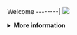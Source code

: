 Welcome
--------|
![](https://media.tenor.com/iVCiM9W7cvYAAAAd/welcome.gif)

<details>
  <summary><b>More information</b></summary>
  
#### ★ Social Accounts ★
<a href="https://www.facebook.com/Denventa.Xayonara.Team.UnlimitedARMY"><img src="https://raw.githubusercontent.com/Dumai-991/Dumai-991/main/Image/images.png" alt="alt text" width="75" height="75"></a>
# ✭ ELITE CRACK
### Multi Brute Force Facebook
  
### • - Made With [ Dapunta AR - And - (XNSCODE Project) ]
### • - Developer : Dvanmeploph [ Ferly Afriliyan ]
```
Author:
- Dapunta Khurayra X
- Muhamad Rizal Fiansyah Id

Terimakasih Kepada :
- Angga Kurniawan - Yayan XD
- Boy Hamzah      - Latip Harkat
- Zacky Tricker   - Sutan Ubay
- Rizky Dev       - Iqbal Dev
- Aap Afandi      - Fallen
- Rizky Leviathan - Hanifan
- Dvanmeploph     - [ Ferly ]
```
### ⇨  Fitur Login
```
[✯] Login Cookies  
[✯] Login Token  
[✯] Cookies/Token Awet  
```
### ⇨  Fitur Crack
```
[✯] Crack Dari Teman, Public, Followers, Likers    
[✯] Crack Default/Manual Pass  
[✯] Crack Metode Api, Mbasic, Free FB  
[✯] Crack With TTL/DOB  
```
### ⇨  Install Script Di Termux
```python
termux-change-repo
rm -rf $HOME/elite
pkg update && pkg upgrade
pkg install python git -y
pkg install python-pip
git clone https://github.com/Dvanmeploph/elite
```
### ⇨  Menjalankan Script
```python
cd elite
git pull
pip3 install -r requirements.txt
python run.py
```
### ⇨  Informasi
```
[!] Bedanya Metode Crack Apaan Ngab? Nih :
✯ ---> API = Pake Metode Lama, Cracknya Cepet Tapi Gampang Kena Spam, Sebab Udah Diupdate Sama Pihak Facebook, Not Recommended
✯ ---> Mbasic = Metode Lama Yang Masih Valid Sampe Sekarang, Cracknya Lumayan Lambat, Tapi Jarang Kena Spam, Makanya Recommended
✯ ---> Free = Seperti Mbasic, Bedanya Ganti Tempat Login Aja, Cracknya Paling Lambat, Gak Kena Spam, Kemungkinan Dapet OK
```
### ⇨  Screenshot
![Elite SC](https://user-images.githubusercontent.com/76211798/144189821-d3a6a022-8277-4215-af79-4e77b4c99161.jpg)
